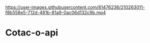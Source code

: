 

https://user-images.githubusercontent.com/81476236/210263011-f8b558e5-712d-481b-81a9-0ac06d132c9b.mp4

# Cotac-o-api
